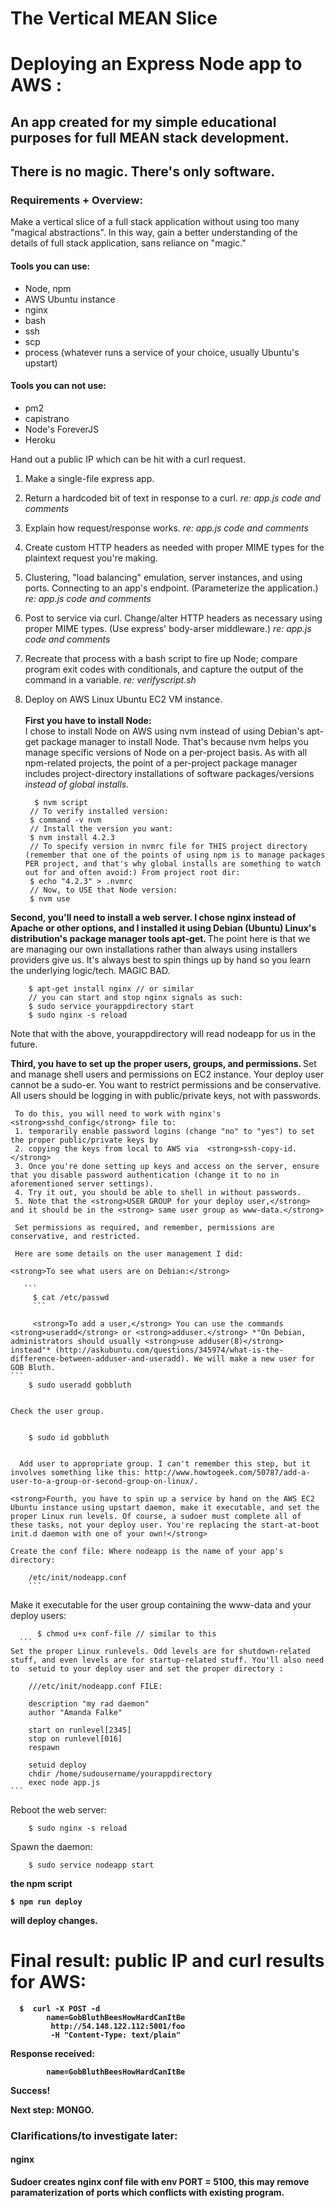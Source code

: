 
The Vertical MEAN Slice
=======
# Deploying an Express Node app to AWS :

## An app created for my simple educational purposes for full MEAN stack development.

## There is no magic. There's only software.

### Requirements + Overview:
Make a vertical slice of a full stack application without using too many "magical abstractions". In this way, gain a better understanding of the details of full stack application, sans reliance on "magic."

#### Tools you can use:
- Node, npm
- AWS Ubuntu instance
- nginx
- bash
- ssh
- scp
- process (whatever runs a service of your choice, usually Ubuntu's upstart)


#### Tools you can not use:
- pm2
- capistrano
- Node's ForeverJS
- Heroku

Hand out a public IP which can be hit with a curl request.

1. Make a single-file express app.

2. Return a hardcoded bit of text in response to a curl. *re: app.js code and comments*

3. Explain how request/response works. *re: app.js code and comments*

4. Create custom HTTP headers as needed with proper MIME types for the plaintext request you're making.

5. Clustering, "load balancing" emulation, server instances, and using ports. Connecting to an app's endpoint. (Parameterize the application.) *re: app.js code and comments*

6. Post to service via curl. Change/alter HTTP headers as necessary using proper MIME types. (Use express' body-arser middleware.) *re: app.js code and comments*

7. Recreate that process with a bash script to fire up Node; compare program exit codes with conditionals, and capture the output of the command in a variable. *re: verifyscript.sh*

8. Deploy on AWS Linux Ubuntu EC2 VM instance.
<br><br> <strong>First you have to install Node: </strong> <br>
I chose to install Node on AWS using nvm instead of using Debian's apt-get package manager to install Node. That's because nvm helps you manage specific versions of Node on a per-project basis. As with all npm-related projects, the point of a per-project package manager includes project-directory installations of software packages/versions *instead of global installs.*

		 $ nvm script
		// To verify installed version:
		$ command -v nvm
		// Install the version you want:
		$ nvm install 4.2.3
		// To specify version in nvmrc file for THIS project directory (remember that one of the points of using npm is to manage packages PER project, and that's why global installs are something to watch out for and often avoid:) From project root dir:
		$ echo "4.2.3" > .nvmrc
		// Now, to USE that Node version:
		$ nvm use

 <strong>Second, you'll need to install a web server. I chose nginx instead of Apache or other options, and I installed it using Debian (Ubuntu) Linux's distribution's package manager tools apt-get. </strong> The point here is that we are managing our own installations rather than always using installers providers give us. It's always best to spin things up by hand so you learn the underlying logic/tech. MAGIC BAD.

		$ apt-get install nginx // or similar
		// you can start and stop nginx signals as such:
		$ sudo service yourappdirectory start
		$ sudo nginx -s reload

 Note that with the above, yourappdirectory will read nodeapp for us in the future.

  <strong>Third, you have to set up the proper users, groups, and permissions. </strong>
	 Set and manage shell users and permissions on EC2 instance. Your deploy user cannot be a sudo-er. You want to restrict permissions and be conservative. All users should be logging in with public/private keys, not with passwords.

	 To do this, you will need to work with nginx's <strong>sshd_config</strong> file to:
	 1. temporarily enable password logins (change "no" to "yes") to set the proper public/private keys by
	 2. copying the keys from local to AWS via  <strong>ssh-copy-id.</strong>
	 3. Once you're done setting up keys and access on the server, ensure that you disable password authentication (change it to no in aforementioned server settings).
	 4. Try it out, you should be able to shell in without passwords.
	 5. Note that the <strong>USER GROUP for your deploy user,</strong> and it should be in the <strong> same user group as www-data.</strong>

	 Set permissions as required, and remember, permissions are conservative, and restricted.

	 Here are some details on the user management I did:

	<strong>To see what users are on Debian:</strong>

	   ```
		 $ cat /etc/passwd
		 ```

		 <strong>To add a user,</strong> You can use the commands <strong>useradd</strong> or <strong>adduser.</strong> *"On Debian, administrators should usually <strong>use adduser(8)</strong> instead"* (http://askubuntu.com/questions/345974/what-is-the-difference-between-adduser-and-useradd). We will make a new user for GOB Bluth.
	```
		$ sudo useradd gobbluth
```

Check the user group.


```
		$ sudo id gobbluth
```

  Add user to appropriate group. I can't remember this step, but it involves something like this: http://www.howtogeek.com/50787/add-a-user-to-a-group-or-second-group-on-linux/.

<strong>Fourth, you have to spin up a service by hand on the AWS EC2 Ubuntu instance using upstart daemon, make it executable, and set the proper Linux run levels. Of course, a sudoer must complete all of these tasks, not your deploy user. You're replacing the start-at-boot init.d daemon with one of your own!</strong>

Create the conf file: Where nodeapp is the name of your app's directory:
  ```
 		/etc/init/nodeapp.conf
		```

Make it executable for the user group containing the www-data and your deploy users:

  ```
 		$ chmod u+x conf-file // similar to this
    ```
 Set the proper Linux runlevels. Odd levels are for shutdown-related stuff, and even levels are for startup-related stuff. You'll also need to  setuid to your deploy user and set the proper directory :
   ```
 		///etc/init/nodeapp.conf FILE:

		description "my rad daemon"
		author "Amanda Falke"

		start on runlevel[2345]
		stop on runlevel[016]
		respawn

		setuid deploy
		chdir /home/sudousername/yourappdirectory
		exec node app.js
	```

 Reboot the web server:  


 		$ sudo nginx -s reload


 Spawn the daemon:   


 		$ sudo service nodeapp start


<strong>the npm script


	$ npm run deploy


<strong>will deploy changes.


# Final result: public IP and curl results for AWS:

      $  curl -X POST -d
			name=GobBluthBeesHowHardCanItBe
			 http://54.148.122.112:5001/foo
			 -H "Content-Type: text/plain"

Response received:

			name=GobBluthBeesHowHardCanItBe

<strong>
Success!</strong>

Next step: MONGO.

### Clarifications/to investigate later:
#### nginx
Sudoer creates nginx conf file with env PORT = 5100, this may remove paramaterization of ports which conflicts with existing program.
